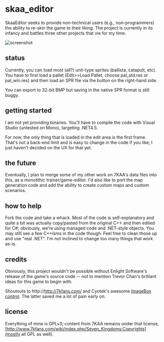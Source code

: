 # skaa_editor
SkaaEditor seeks to provide non-technical users (e.g., non-programmers) the ability to re-skin the game to their liking. The project is currently in its infancy and battles three other projects that vie for my time.

![screenshot](https://github.com/sraboy/skaa_editor/blob/native_sav/_other/skaa_editor.png)

## status
Currently, you can load most (all?) unit-type sprites (ballista, catapult, etc). You have to first load a pallet (Edit>>Load Pallet, choose pal_std.res or pal_win.res) and then load an SPR file via the button on the right-hand side. 

You can export to 32-bit BMP but saving in the native SPR format is still buggy.

## getting started
I am not yet providing binaries. You'll have to compile the code with Visual Studio (untested on Mono), targeting .NET4.5.

For now, the only thing that is loaded in the edit area is the first frame. That's not a back-end limit and is easy to change in the code if you like; I just haven't decided on the UX for that yet.

## the future
Eventually, I plan to merge some of my other work on 7KAA's data files into this, as a monolithic trainer/game-editor. I'd also like to port the map generation code and add the ability to create custom maps and custom scenarios.

## how to help
Fork the code and take a whack. Most of the code is self-explanatory and quite a bit was actually copy/pasted from the original C++ and then edited for C#; obviously, we're using managed code and .NET-style objects. You may still see a few C++isms in the code though. Feel free to clean those up and use "real .NET". I'm not inclined to change too many things that work as-is.

## credits
Obviously, this project wouldn't be possible without Enlight Software's release of the game's source code -- not to mention Trevor Chan's brilliant ideas for this game to begin with.

Shoutouts to http://http://7kfans.com/ and Cyotek's awesome [ImageBox control](https://github.com/cyotek/Cyotek.Windows.Forms.ImageBox). The latter saved me a lot of pain early on.

## license
Everything of mine is GPLv3; content from 7KAA remains under that license, [http://www.7kfans.com/wiki/index.php/Seven_Kingdoms:Copyrights](mostly all GPL as well).
